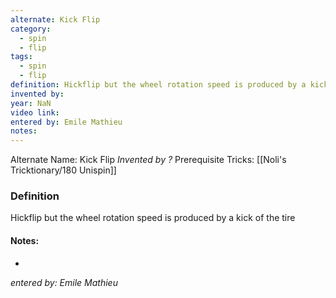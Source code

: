 ```yaml
---
alternate: Kick Flip
category:
  - spin
  - flip
tags:
  - spin
  - flip
definition: Hickflip but the wheel rotation speed is produced by a kick of the tire
invented by: 
year: NaN
video link: 
entered by: Emile Mathieu
notes: 
---
```

Alternate Name: Kick Flip
*Invented by ?*
Prerequisite Tricks: [[Noli's Tricktionary/180 Unispin]]

### Definition
Hickflip but the wheel rotation speed is produced by a kick of the tire


#### Notes:
- 
*entered by: Emile Mathieu*
